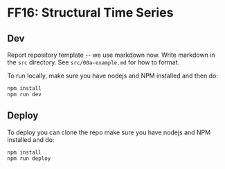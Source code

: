 # FF16: Structural Time Series

## Dev

Report repository template -- we use markdown now. Write markdown in the `src` directory. See `src/00a-example.md` for how to format.

To run locally, make sure you have nodejs and NPM installed and then do:

```
npm install
npm run dev
```

## Deploy

To deploy you can clone the repo make sure you have nodejs and NPM installed and do:

```
npm install
npm run deploy
```
